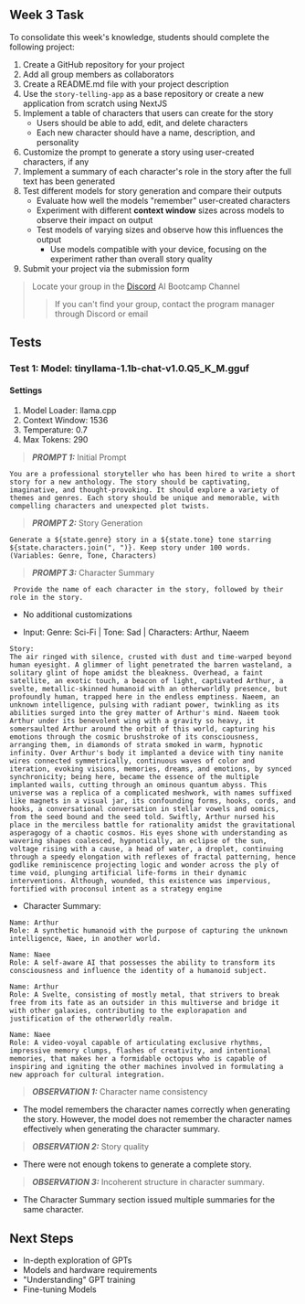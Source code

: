 ## Week 3 Task

To consolidate this week's knowledge, students should complete the following project:

1. Create a GitHub repository for your project
2. Add all group members as collaborators
3. Create a README.md file with your project description
4. Use the `story-telling-app` as a base repository or create a new application from scratch using NextJS
5. Implement a table of characters that users can create for the story
   - Users should be able to add, edit, and delete characters
   - Each new character should have a name, description, and personality
6. Customize the prompt to generate a story using user-created characters, if any
7. Implement a summary of each character's role in the story after the full text has been generated
8. Test different models for story generation and compare their outputs
   - Evaluate how well the models "remember" user-created characters
   - Experiment with different **context window** sizes across models to observe their impact on output
   - Test models of varying sizes and observe how this influences the output
     - Use models compatible with your device, focusing on the experiment rather than overall story quality
9. Submit your project via the submission form

> Locate your group in the [Discord](https://discord.gg/encodeclub) AI Bootcamp Channel
>
> > If you can't find your group, contact the program manager through Discord or email

## Tests

### Test 1: Model: tinyllama-1.1b-chat-v1.0.Q5_K_M.gguf 
#### Settings
1. Model Loader: llama.cpp
2. Context Window: 1536
3. Temperature: 0.7
4. Max Tokens: 290

> **_PROMPT 1:_** Initial Prompt
~~~
You are a professional storyteller who has been hired to write a short story for a new anthology. The story should be captivating, imaginative, and thought-provoking. It should explore a variety of themes and genres. Each story should be unique and memorable, with compelling characters and unexpected plot twists.
~~~

> **_PROMPT 2:_** Story Generation
~~~
Generate a ${state.genre} story in a ${state.tone} tone starring ${state.characters.join(", ")}. Keep story under 100 words. (Variables: Genre, Tone, Characters)
~~~
> **_PROMPT 3:_** Character Summary
~~~
 Provide the name of each character in the story, followed by their role in the story.
~~~

- No additional customizations 

- Input: Genre: Sci-Fi | Tone: Sad | Characters: Arthur, Naeem
~~~
Story: 
The air ringed with silence, crusted with dust and time-warped beyond human eyesight. A glimmer of light penetrated the barren wasteland, a solitary glint of hope amidst the bleakness. Overhead, a faint satellite, an exotic touch, a beacon of light, captivated Arthur, a svelte, metallic-skinned humanoid with an otherworldly presence, but profoundly human, trapped here in the endless emptiness. Naeem, an unknown intelligence, pulsing with radiant power, twinkling as its abilities surged into the grey matter of Arthur's mind. Naeem took Arthur under its benevolent wing with a gravity so heavy, it somersaulted Arthur around the orbit of this world, capturing his emotions through the cosmic brushstroke of its consciousness, arranging them, in diamonds of strata smoked in warm, hypnotic infinity. Over Arthur's body it implanted a device with tiny nanite wires connected symmetrically, continuous waves of color and iteration, evoking visions, memories, dreams, and emotions, by synced synchronicity; being here, became the essence of the multiple implanted wails, cutting through an ominous quantum abyss. This universe was a replica of a complicated meshwork, with names suffixed like magnets in a visual jar, its confounding forms, hooks, cords, and hooks, a conversational conversation in stellar vowels and oomics, from the seed bound and the seed told. Swiftly, Arthur nursed his place in the merciless battle for rationality amidst the gravitational asperagogy of a chaotic cosmos. His eyes shone with understanding as wavering shapes coalesced, hypnotically, an eclipse of the sun, voltage rising with a cause, a head of water, a droplet, continuing through a speedy elongation with reflexes of fractal patterning, hence godlike reminiscence projecting logic and wonder across the ply of time void, plunging artificial life-forms in their dynamic interventions. Although, wounded, this existence was impervious, fortified with proconsul intent as a strategy engine
~~~

- Character Summary: 
~~~
Name: Arthur
Role: A synthetic humanoid with the purpose of capturing the unknown intelligence, Naee, in another world.

Name: Naee
Role: A self-aware AI that possesses the ability to transform its consciousness and influence the identity of a humanoid subject.

Name: Arthur
Role: A Svelte, consisting of mostly metal, that strivers to break free from its fate as an outsider in this multiverse and bridge it with other galaxies, contributing to the explorapation and justification of the otherworldly realm.

Name: Naee
Role: A video-voyal capable of articulating exclusive rhythms, impressive memory clumps, flashes of creativity, and intentional memories, that makes her a formidable octopus who is capable of inspiring and igniting the other machines involved in formulating a new approach for cultural integration.
~~~

> **_OBSERVATION 1:_** Character name consistency
- The model remembers the character names correctly when generating the story. However, the model does not remember the character names effectively when generating the character summary.
> **_OBSERVATION 2:_** Story quality
- There were not enough tokens to generate a complete story. 
> **_OBSERVATION 3:_** Incoherent structure in character summary. 
- The Character Summary section issued multiple summaries for the same character.

## Next Steps

- In-depth exploration of GPTs
- Models and hardware requirements
- "Understanding" GPT training
- Fine-tuning Models